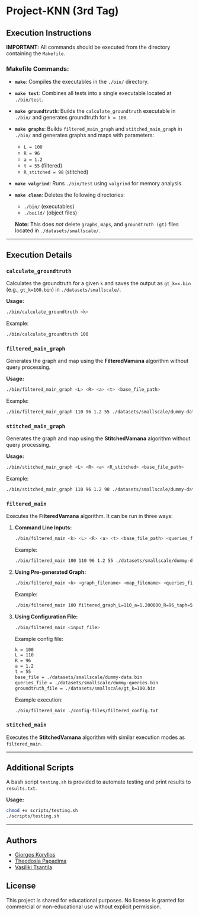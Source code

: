 # Project-KNN (3rd Tag)

## Execution Instructions
**IMPORTANT:** All commands should be executed from the directory containing the `Makefile`.

### Makefile Commands:
- **`make`**: Compiles the executables in the `./bin/` directory.
- **`make test`**: Combines all tests into a single executable located at `./bin/test`.
- **`make groundtruth`**: Builds the `calculate_groundtruth` executable in `./bin/` and generates groundtruth for `k = 100`.
- **`make graphs`**: Builds `filtered_main_graph` and `stitched_main_graph` in `./bin/` and generates graphs and maps with parameters:
  - `L = 100`
  - `R = 96`
  - `a = 1.2`
  - `t = 55` (filtered)
  - `R_stitched = 98` (stitched)
- **`make valgrind`**: Runs `./bin/test` using `valgrind` for memory analysis.
- **`make clean`**: Deletes the following directories:
  - `./bin/` (executables)
  - `./build/` (object files)

  **Note:** This does *not* delete `graphs`, `maps`, and `groundtruth (gt)` files located in `./datasets/smallscale/`.

---

## Execution Details

### `calculate_groundtruth`
Calculates the groundtruth for a given `k` and saves the output as `gt_k=x.bin` (e.g., `gt_k=100.bin`) in `./datasets/smallscale/`.

**Usage:**
```bash
./bin/calculate_groundtruth <k>
```
Example:
```bash
./bin/calculate_groundtruth 100
```

### `filtered_main_graph`
Generates the graph and map using the **FilteredVamana** algorithm without query processing.

**Usage:**
```bash
./bin/filtered_main_graph <L> <R> <a> <t> <base_file_path>
```
Example:
```bash
./bin/filtered_main_graph 110 96 1.2 55 ./datasets/smallscale/dummy-data.bin
```

### `stitched_main_graph`
Generates the graph and map using the **StitchedVamana** algorithm without query processing.

**Usage:**
```bash
./bin/stitched_main_graph <L> <R> <a> <R_stitched> <base_file_path>
```
Example:
```bash
./bin/stitched_main_graph 110 96 1.2 98 ./datasets/smallscale/dummy-data.bin
```

### `filtered_main`
Executes the **FilteredVamana** algorithm. It can be run in three ways:

1. **Command Line Inputs:**
   ```bash
   ./bin/filtered_main <k> <L> <R> <a> <t> <base_file_path> <queries_file_path> <groundtruth_file_path>
   ```
   Example:
   ```bash
   ./bin/filtered_main 100 110 96 1.2 55 ./datasets/smallscale/dummy-data.bin ./datasets/smallscale/dummy-queries.bin ./datasets/smallscale/gt_k=100.bin
   ```

2. **Using Pre-generated Graph:**
   ```bash
   ./bin/filtered_main <k> <graph_filename> <map_filename> <queries_file_path> <groundtruth_file_path>
   ```
   Example:
   ```bash
   ./bin/filtered_main 100 filtered_graph_L=110_a=1.200000_R=96_taph=55 filtered_map_L=110_a=1.200000_R=96_taph=55 ./datasets/smallscale/dummy-queries.bin ./datasets/smallscale/gt_k=100.bin
   ```

3. **Using Configuration File:**
   ```bash
   ./bin/filtered_main <input_file>
   ```
   Example config file:
   ```txt
   k = 100
   L = 110
   R = 96
   a = 1.2
   t = 55
   base_file = ./datasets/smallscale/dummy-data.bin
   queries_file = ./datasets/smallscale/dummy-queries.bin
   groundtruth_file = ./datasets/smallscale/gt_k=100.bin
   ```
   Example execution:
   ```bash
   ./bin/filtered_main ./config-files/filtered_config.txt
   ```

### `stitched_main`
Executes the **StitchedVamana** algorithm with similar execution modes as `filtered_main`.

---

## Additional Scripts
A bash script `testing.sh` is provided to automate testing and print results to `results.txt`.

**Usage:**
```bash
chmod +x scripts/testing.sh
./scripts/testing.sh
```

---

## Authors
- [Giorgos Koryllos](https://github.com/GeorgeKorillos)
- [Theodosia Papadima](https://github.com/sulpap)
- [Vasiliki Tsantila](https://github.com/VassTs)

## License
This project is shared for educational purposes. No license is granted for commercial or non-educational use without explicit permission.

